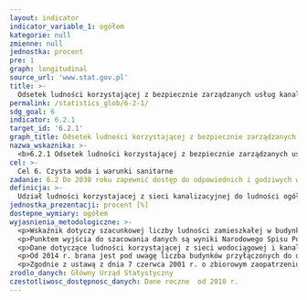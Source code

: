 ```yaml
---
layout: indicator
indicator_variable_1: ogółem
kategorie: null
zmienne: null
jednostka: procent
pre: 1
graph: longitudinal
source_url: 'www.stat.gov.pl'
title: >-
  Odsetek ludności korzystającej z bezpiecznie zarządzanych usług kanalizacyjnych, w tym stanowisk do mycia rąk z dostępem do wody i mydła
permalink: /statistics_glob/6-2-1/
sdg_goal: 6
indicator: 6.2.1
target_id: '6.2.1'
graph_title: Odsetek ludności korzystającej z bezpiecznie zarządzanych usług kanalizacyjnych, w tym stanowisk do mycia rąk z dostępem do wody i mydła
nazwa_wskaznika: >-
  <b>6.2.1 Odsetek ludności korzystającej z bezpiecznie zarządzanych usług kanalizacyjnych, w tym stanowisk do mycia rąk z dostępem do wody i mydła</b>
cel: >-
  Cel 6. Czysta woda i warunki sanitarne
zadanie: 6.2 Do 2030 roku zapewnić dostęp do odpowiednich i godziwych warunków sanitarnych i higienicznych dla wszystkich oraz wyeliminować praktyki defekacji na świeżym powietrzu, przy czym należy zwrócić szczególną uwagę na potrzeby kobiet, dziewcząt i osób żyjących we wrażliwych sytuacjach
definicja: >-
  Udział ludności korzystajacej z sieci kanalizacyjnej do ludności ogółem.
jednostka_prezentacji: procent [%]
dostepne_wymiary: ogółem
wyjasnienia_metodologiczne: >-
  <p>Wskaźnik dotyczy szacunkowej liczby ludności zamieszkałej w budynkach mieszkalnych i w budynkach zbiorowego zamieszkania, przyłączonych do sieci kanalizacyjnej, co jest jednym z wyznaczników poziomu życia. Co do zasady, sytuacją idealną jest wartość wskaźnika równa 100, lecz może być osiagnięta tylko w warunkach racjonalnej i zwartej zabudowy. Przy analizie wskaźnika należy brać pod uwagę nie tylko możliwości inwestycyjne gmin, lecz również warunki naturalne oraz charakter zabudowy, co wpływa na niższe wartości wskaźnika na terenach wiejskich oraz terenach o urozmaiconej rzeźbie terenu. </p>
  <p>Punktem wyjścia do szacowania danych są wyniki Narodowego Spisu Powszechnego Ludności i Mieszkań. Następnie dane są korygowane o informacje o zmianie liczby użytkowanych budynków oraz liczby mieszkań przypadających na jeden budynek. Wskaźnik liczby osób przypadających na jedno mieszkanie pochodzi z Bilansu zasobów mieszkaniowych. Jest to liczba ludności faktycznie zamieszkała wg stanu w dniu 31 XII w danym roku podzielona przez liczbę mieszkań. Informacje nt. nowo przyłączonych lub odłączonych budynków pochodzą natomiast ze sprawozdania o wodociągach, kanalizacji i wywozie nieczystości ciekłych gromadzonych w zbiornikach bezodpływowych. </p>
  <p>Dane dotyczące ludności korzystającej z sieci wodociągowej i kanalizacyjnej od 2014 r., ze względu na zmianę metody szacowania, nie są w pełni porównywalne z danymi prezentowanymi w poprzednich latach. </p>
  <p>Od 2014 r. brana jest pod uwagę liczba budynków przyłączonych do określonej sieci, która jest podawana przez gminy. </p>
  <p>Zgodnie z ustawą z dnia 7 czerwca 2001 r. o zbiorowym zaopatrzeniu w wodę i zbiorowym odprowadzaniu ścieków, sieć kanalizacyjna (czynna) to system kanałów krytych (podziemnych) odprowadzających ścieki z budynków i innych obiektów do odbiorników lub urządzeń do oczyszczania ścieków.</p>
zrodlo_danych: Główny Urząd Statystyczny
czestotliwosc_dostępnosc_danych: Dane roczne  od 2010 r.
---
```

